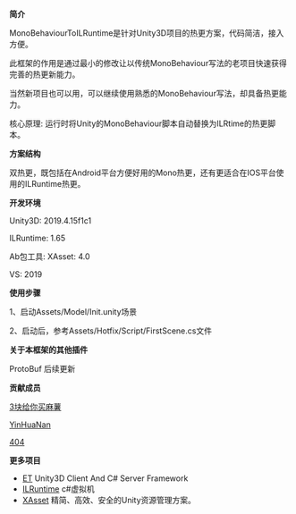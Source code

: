 **简介**

MonoBehaviourToILRuntime是针对Unity3D项目的热更方案，代码简洁，接入方便。

此框架的作用是通过最小的修改让以传统MonoBehaviour写法的老项目快速获得完善的热更新能力。

当然新项目也可以用，可以继续使用熟悉的MonoBehaviour写法，却具备热更能力。

核心原理: 运行时将Unity的MonoBehaviour脚本自动替换为ILRtime的热更脚本。

**方案结构**

双热更，既包括在Android平台方便好用的Mono热更，还有更适合在IOS平台使用的ILRuntime热更。

**开发环境**

Unity3D: 2019.4.15f1c1

ILRuntime: 1.65

Ab包工具: XAsset: 4.0

VS: 2019

**使用步骤**

1、启动Assets/Model/Init.unity场景

2、启动后，参考Assets/Hotfix/Script/FirstScene.cs文件

**关于本框架的其他插件**

ProtoBuf 后续更新

**贡献成员**

[3块给你买麻薯](https://github.com/suixin567)

[YinHuaNan](https://github.com/YinHuaNan)

[404](https://github.com/404Lccxy)

**更多项目**

- [ET](https://github.com/egametang/ET) Unity3D Client And C# Server Framework
- [ILRuntime](https://github.com/Ourpalm/ILRuntime) c#虚拟机
- [XAsset](https://github.com/xasset/xasset) 精简、高效、安全的Unity资源管理方案。

